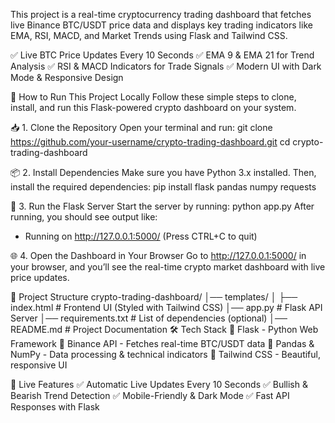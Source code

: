 This project is a real-time cryptocurrency trading dashboard that fetches live Binance BTC/USDT price data and displays key trading indicators like EMA, RSI, MACD, and Market Trends using Flask and Tailwind CSS.

✅ Live BTC Price Updates Every 10 Seconds
✅ EMA 9 & EMA 21 for Trend Analysis
✅ RSI & MACD Indicators for Trade Signals
✅ Modern UI with Dark Mode & Responsive Design

🌟 How to Run This Project Locally
Follow these simple steps to clone, install, and run this Flask-powered crypto dashboard on your system.

📥 1. Clone the Repository
Open your terminal and run:
git clone https://github.com/your-username/crypto-trading-dashboard.git
cd crypto-trading-dashboard

📦 2. Install Dependencies
Make sure you have Python 3.x installed. Then, install the required dependencies:
pip install flask pandas numpy requests


🚀 3. Run the Flask Server
Start the server by running:
python app.py
After running, you should see output like:

 * Running on http://127.0.0.1:5000/ (Press CTRL+C to quit)

   
🌐 4. Open the Dashboard in Your Browser
Go to http://127.0.0.1:5000/ in your browser, and you’ll see the real-time crypto market dashboard with live price updates.

📂 Project Structure
crypto-trading-dashboard/
│── templates/
│   ├── index.html  # Frontend UI (Styled with Tailwind CSS)
│── app.py          # Flask API Server
│── requirements.txt # List of dependencies (optional)
│── README.md       # Project Documentation
🛠 Tech Stack
🔹 Flask - Python Web Framework
🔹 Binance API - Fetches real-time BTC/USDT data
🔹 Pandas & NumPy - Data processing & technical indicators
🔹 Tailwind CSS - Beautiful, responsive UI

📡 Live Features
✅ Automatic Live Updates Every 10 Seconds
✅ Bullish & Bearish Trend Detection
✅ Mobile-Friendly & Dark Mode
✅ Fast API Responses with Flask
